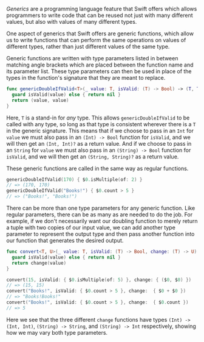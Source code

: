 _Generics_ are a programming language feature that Swift offers which allows programmers to write code that can be reused not just with many different values, but also with values of many different types.

One aspect of generics that Swift offers are generic functions, which allow us to write functions that can perform the same operations on values of different types, rather than just different values of the same type.

Generic functions are written with type parameters listed in between matching angle brackets which are placed between the function name and its parameter list. These type parameters can then be used in place of the types in the function's signature that they are meant to replace.

```swift
func genericDoubleIfValid<T>(_ value: T, isValid: (T) -> Bool) -> (T, T)? {
  guard isValid(value) else { return nil }
  return (value, value)
}
```

Here, `T` is a stand-in for _any_ type. This allows `genericDoubleIfValid` to be called with any type, so long as that type is consistent wherever there is a `T` in the generic signature. This means that if we choose to pass in an `Int` for `value` we must also pass in an `(Int) -> Bool` function for `isValid`, and we will then get an `(Int, Int)?` as a return value. And if we choose to pass in an `String` for `value` we must also pass in an `(String) -> Bool` function for `isValid`, and we will then get an `(String, String)?` as a return value.

These generic functions are called in the same way as regular functions.

```swift
genericDoubleIfValid(170) { $0.isMultiple(of: 2) }
// => (170, 170)
genericDoubleIfValid("Books!") { $0.count > 5 }
// => ("Books!", "Books!")
```

There can be more than one type parameters for any generic function. Like regular parameters, there can be as many as are needed to do the job. For example, if we don't necessarily want our doubling function to merely return a tuple with two copies of our input value, we can add another type parameter to represent the output type and then pass another function into our function that generates the desired output.

```swift
func convert<T, U>(_ value: T, isValid: (T) -> Bool, change: (T) -> U) -> U? {
  guard isValid(value) else { return nil }
  return change(value)
}

convert(15, isValid: { $0.isMultiple(of: 5) }, change: { ($0, $0) })
// => (15, 15)
convert("Books!", isValid: { $0.count > 5 }, change:  { $0 + $0 })
// => "Books!Books!"
convert("Books!", isValid: { $0.count > 5 }, change:  { $0.count })
// => 5
```

Here we see that the three different `change` functions have types `(Int) -> (Int, Int)`, `(String) -> String`, and `(String) -> Int` respectively, showing how we may vary both type parameters.
